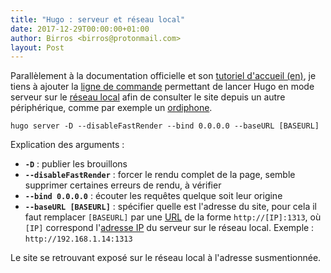```yaml
---
title: "Hugo : serveur et réseau local"
date: 2017-12-29T00:00:00+01:00
author: Birros <birros@protonmail.com>
layout: Post
---
```


Parallèlement à la documentation officielle et son [tutoriel d'accueil (en)],
je tiens à ajouter la [ligne de commande] permettant de lancer Hugo en mode
serveur sur le [réseau local] afin de consulter le site depuis un autre
périphérique, comme par exemple un [ordiphone].

<!-- Liens du résumé -->

[tutoriel d'accueil (en)]: https://gohugo.io/getting-started/quick-start/
[ligne de commande]: https://fr.wikipedia.org/wiki/Commande_informatique
[réseau local]: https://fr.wikipedia.org/wiki/R%C3%A9seau_local
[ordiphone]: https://fr.wikipedia.org/wiki/Smartphone

<!-- more -->

    hugo server -D --disableFastRender --bind 0.0.0.0 --baseURL [BASEURL]

Explication des arguments :

- __`-D`__ : publier les brouillons
- __`--disableFastRender`__ : forcer le rendu complet de la page, semble
supprimer certaines erreurs de rendu, à vérifier
- __`--bind 0.0.0.0`__ : écouter les requêtes quelque soit leur origine
- __`--baseURL [BASEURL]`__ : spécifier quelle est l'adresse du site, pour cela
il faut remplacer `[BASEURL]` par une [URL] de la forme `http://[IP]:1313`, où
`[IP]` correspond l'[adresse IP] du serveur sur le réseau local. Exemple :
`http://192.168.1.14:1313`

Le site se retrouvant exposé sur le réseau local à l'adresse susmentionnée.

<!--Liens externes et références-->

[adresse IP]: https://fr.wikipedia.org/wiki/Adresse_IP
[URL]: https://fr.wikipedia.org/wiki/Uniform_Resource_Locator
